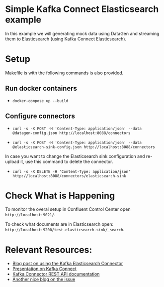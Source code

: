 # Simple Kafka Connect Elasticsearch example
In this example we will generating mock data using DataGen and streaming them to Elasticsearch (using Kafka Connect Elasticsearch).

# Setup

Makefile is with the following commands is also provided.

## Run docker containers

* `docker-compose up --build`

## Configure connectors

* `curl -s -X POST -H 'Content-Type: application/json' --data @datagen-config.json http://localhost:8088/connectors`

* `curl -s -X POST -H 'Content-Type: application/json' --data @elasticsearch-sink-config.json http://localhost:8088/connectors`

In case you want to change the Elasticsearch sink configuration and re-upload it, use this command to delete the connector.

* `curl -s -X DELETE -H 'Content-Type: application/json' http://localhost:8088/connectors/elasticsearch-sink`


# Check What is Happening

To monitor the overal setup in Confluent Control Center open `http://localhost:9021/`.

To check what documents are in Elasticsearch open: `http://localhost:9200/test-elasticsearch-sink/_search`.

# Relevant Resources:

- [Blog post on using the Kafka Elasticsearch Connector](https://rmoff.net/2019/10/07/kafka-connect-and-elasticsearch/)
- [Presentation on Kafka Connect](https://talks.rmoff.net/QZ5nsS/from-zero-to-hero-with-kafka-connect)
- [Kafka Connector REST API documentation](http://kafka.apache.org/documentation.html#connect_rest)
- [Another nice blog on the issue](https://sematext.com/blog/kafka-connect-elasticsearch-how-to/#toc-kafka-connect-rest-api-9)

